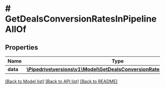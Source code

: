 # # GetDealsConversionRatesInPipelineAllOf

## Properties

Name | Type | Description | Notes
------------ | ------------- | ------------- | -------------
**data** | [**\Pipedrive\versions\v1\Model\GetDealsConversionRatesInPipelineAllOfData**](GetDealsConversionRatesInPipelineAllOfData.md) |  | [optional]

[[Back to Model list]](../../README.md#models) [[Back to API list]](../../README.md#endpoints) [[Back to README]](../../README.md)
